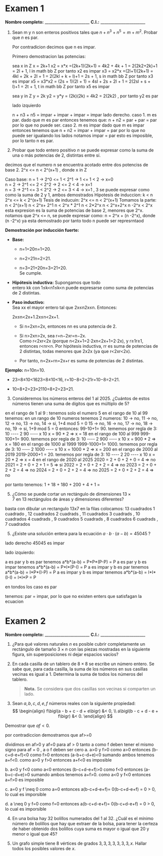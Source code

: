 
# Examen 1

**Nombre completo:** \_\_\_\_\_\_\_\_\_\_\_\_\_\_\_\_\_\_\_\_\_\_\_
**C.I.:** \_\_\_\_\_\_\_\_\_\_\_\_\_\_\_\_\_\_\_\_\_\_\_


1. Sean m y n son enteros positivos tales que $n + n^3 + n^5 = m + m^2$. Probar que $n$ es par.

	Por contradicion decimos que n es impar.
	
	Primero demostracion las potencias:

	sea x in Z
	x = 2k+1
	x2 = x\*x =(2k+1)(2k+1) = 4k2 + 4k + 1 = 2(2k2+2k)+1 = 2l + 1, l in math bb Z  por tanto x2 es impar
	x3 = x2\*x =(2l+1)(2k+1) = 4kl + 2k + 2l + 1 = 2(2kl + k + l)+1 = 2s + 1, s in math bb Z  por tanto x3 es impar
	x5 = x3\*x2 = (2s + 1)(2l + 1) = 4sl + 2s + 2l + 1 = 2(2sl + s + l)+1 = 2t + 1, t in math bb Z  por tanto x5 es impar

	sea y in Z
	y = 2k
	y2 = y\*y = (2k)(2k) = 4k2 = 2(2k2) , por tanto y2 es par

		
	lado izquierdo
	
	n + n3 + n5 = impar + impar  + impar = impar
	lado derecho.
	caso 1. m es par.
		dado que m es par entonces tenemos que:
		n + n2 = par + par = par
		por lo que no puede ser.
	caso 2. m es impar
		dado que m es impar entonces tenemos que 
		n + n2 = impar + impar = par
		por lo que no puede ser
	igualando los lados notamos
	impar = par
	esto es imposible, por lo tanto n es par.
	
2. Probar que todo entero positivo $n$ se puede expresar como la suma de una o más potencias de 2, distintas entre sí.

decimos que el numero n se encuentra acotado entre dos potenciss de base 2.
2^x <= n < 2^(x+1) , donde x in Z

Caso base:
	n = 1 -> 2^0 <= 1 < 2^1 -> 1 <= 1 < 2 -> x=0    
	n = 2 -> 2^1 <= 2 < 2^2 -> 2 <= 2 < 4 -> x=1    
	n = 3 -> 2^1 <= 3 < 2^2 -> 2 <= 3 < 4 -> x=1 , 3 se puede expresar como como la suma de 2 y 1, ambos demostrados
Hipotesis de induccion:
	k < n
	2^x <= k < 2^(x+1)
Tesis de inducuin:
	2^x <= n < 2^(x+1)
	Tomamos la parte:
	n < 2^(x+1)
	n < 2^x+ 2^1 
	n < 2^x \* 2^1 
	n < 2\*2^x 
	n < 2^x+2^x 
	n -2^x < 2^x 
	esta expresion es la suma de potencias de base 2, menores que 2^x.
	notamos que 2^x <= n, se puede expresar como:
	n = 2^x + (n -2^x), donde (n -2^x) ya esta demostrado
	por tanto todo n puede ser represrntaod

**Demostración por inducción fuerte:**

- **Base:**
    
    - n=1=20n=1=20.
        
    - n=2=21n=2=21.
        
    - n=3=21+20n=3=21+20.  
        Se cumple.
        
- **Hipótesis inductiva:** Supongamos que todo entero kk con 1≤k<n1≤k<n puede expresarse como suma de potencias de 2 distintas.
    
- **Paso inductivo:**  
    Sea xx el mayor entero tal que 2x≤n2x≤n. Entonces:
    
    2x≤n<2x+1.2x≤n<2x+1.
    - Si n=2xn=2x, entonces nn es una potencia de 2.
        
    - Si n>2xn>2x, sea r=n−2xr=n−2x. Como r<2xr<2x (porque n<2x+1=2⋅2xn<2x+1=2⋅2x), y r≥1r≥1, entonces r<nr<n. Por hipótesis inductiva, rr es suma de potencias de 2 distintas, todas menores que 2x2x (ya que r<2xr<2x).
        
    - Por tanto, n=2x+rn=2x+r es suma de potencias de 2 distintas.
        

**Ejemplo:** n=10n=10.

- 23=8≤10<1623=8≤10<16, r=10−8=2=21r=10−8=2=21.
    
- 10=8+2=23+2110=8+2=23+21.

3. Consideremos los números enteros del 1 al 2025.
   ¿Cuántos de estos números tienen una suma de dígitos que es múltiplo de 5?

en el rango de 1 al 9 :
	tenemos solo el numero 5
en el rango de 10 al 99 tenemos:
	en un rango de 10 numeros tenemos 2 numeros:
		10 -> no,
		11 -> no,
		12 -> no,
		13 -> no,
		14 -> si, 1+4 mod 5 = 0
		15 -> no,
		16 -> no,
		17 -> no,
		18 -> no,
		19 -> si, 1+9 mod 5 = 0
	entonces:
		99-10+1= 90.
		tememos por regla de 3: 
			10 ---- 2
			90 ---- x
		10 x = 90 \* 2 => x = 18
 en 	el rango de 100 al 999
		999-100+1= 900.
		tememos por regla de 3: 
			10  ---- 2
			900 ---- x
		10 x = 900 \* 2 => x = 180
 en 	el rango de 1000 al 1999
		1999-1000+1= 1000.
		tememos por regla de 3: 
			10  ---- 2
			1000 ---- x
		10 x = 1000 \* 2 => x = 200
 en el rango de 2000 al 2019
		2019-2000+1 = 20.
		tememos por regla de 3: 
			10  ---- 2
			20 ---- x
		10 x = 20 \* 2 => x = 4
 en el rango de 2020 al 2025
 2020 = 2 + 0 + 2 + 0 = 4 => no
 2021 = 2 + 0 + 2 + 1 = 5 => si
 2022 = 2 + 0 + 2 + 2 = 4 => no
 2023 = 2 + 0 + 2 + 2 = 4 => no
 2024 = 2 + 0 + 2 + 2 = 4 => no
 2025 = 2 + 0 + 2 + 2 = 4 => no

por tanto tenemos:
1 + 18 + 180 + 200 + 4 + 1 = 
		 
	
5. ¿Cómo se puede cortar un rectángulo de dimensiones $13\times7$ en 13 rectángulos de áreas y dimensiones diferentes?

basta con dibular un rectangulo 13x7
en la filas colocamos:
13 cuadrados
1 cuadrado , 12 cuadrados
2 cuadrads , 11 cuadrados
3 cuadrads , 10 cuadrados
4 cuadrads , 9 cuadrados
5 cuadrads , 8 cuadrados
6 cuadrads , 7 cuadrados

5. ¿Existe una solución entera para la ecuación $a \cdot b \cdot (a - b) = 45045\;$?

lado derecho
45045 es impar

lado izquierdo:

a es par y b es par
tenemos a\*b\*(a-b) = P\*P\*(P-P) = P 
a es par y b es impar
tenemos a\*b\*(a-b) = P\*I\*(P-I) = P 
a es impar y b es par
tenemos a\*b\*(a-b) = I\*P\*(I-P) = P 
a es impar y b es impar
tenemos a\*b\*(a-b) = I\*I\*(I-I) = I\*I\*P = P 

en tondos los caso es par

tenemos:
par = impar, por lo que no existen enters que satisfagan la ecuacion


# Examen 2

**Nombre completo:** \_\_\_\_\_\_\_\_\_\_\_\_\_\_\_\_\_\_\_\_\_\_\_
**C.I.:** \_\_\_\_\_\_\_\_\_\_\_\_\_\_\_\_\_\_\_\_\_\_\_

1. ¿Para qué valores naturales $n$ es posible cubrir completamente un rectángulo de tamaño $3\times n$ con las piezas mostradas en la siguiente figura, sin superposiciones ni dejar espacios vacíos?
    
2. En cada casilla de un tablero de $8\times 8$ se escribe un número entero. Se sabe que, para cada casilla, la suma de los números en sus casillas vecinas es igual a 1. Determina la suma de todos los números del tablero.
    
    > **Nota.** Se considera que dos casillas son vecinas si comparten un lado.
    
3. Sean $a,b,c,d,e,f$ números reales con la siguiente propiedad:
$$
  \begin{align}
    f\bigl(a - b + c - d + e\bigr) &< 0, \\
    a\bigl(b - c + d - e + f\bigr) &< 0.
  \end{align}
$$

  Demostrar que $af < 0$.

por contradiccion demostramos que af>=0

dividimos en af>0 y af=0
para af > 0 tanto a como f deben tener el mismo signo
para af = 0 , a o f deben ser cero
a. a>0 y f>0
	como a>0 entonces (b-c+d-e+f)<0
	como f>0 entonces (a-b+c-d+e)<0
	sumando ambos tenemos a+f<0.
	como a>0 y f>0 entonces a+f<0 es imposible

b. a<0 y f<0
	como a<0 entonces (b-c+d-e+f)>0
	como f<0 entonces (a-b+c-d+e)>0
	sumando ambos tenemos a+f>0.
	como a<0 y f<0 entonces a+f>0 es imposible

c. a=0 y f \neq 0
	como a=0 entonces a(b-c+d-e+f)= 0(b-c+d-e+f) = 0 > 0, lo cual es imporsible

d. a \neq 0 y f=0
	como f=0 entonces a(b-c+d-e+f)= 0(b-c+d-e+f) = 0 > 0, lo cual es imporsible
	
4. En una bolsa hay 32 bolillos numerados del 1 al 32. ¿Cuál es el mínimo número de bolillos que hay que extraer de la bolsa, para tener la certeza de haber obtenido dos bolillos cuya suma es mayor o igual que 20 y menor o igual que 45?
    
5. Un grafo simple tiene 8 vértices de grados $3,3,3,3,3,3,3,x$. Hallar todos los posibles valores de $x$.